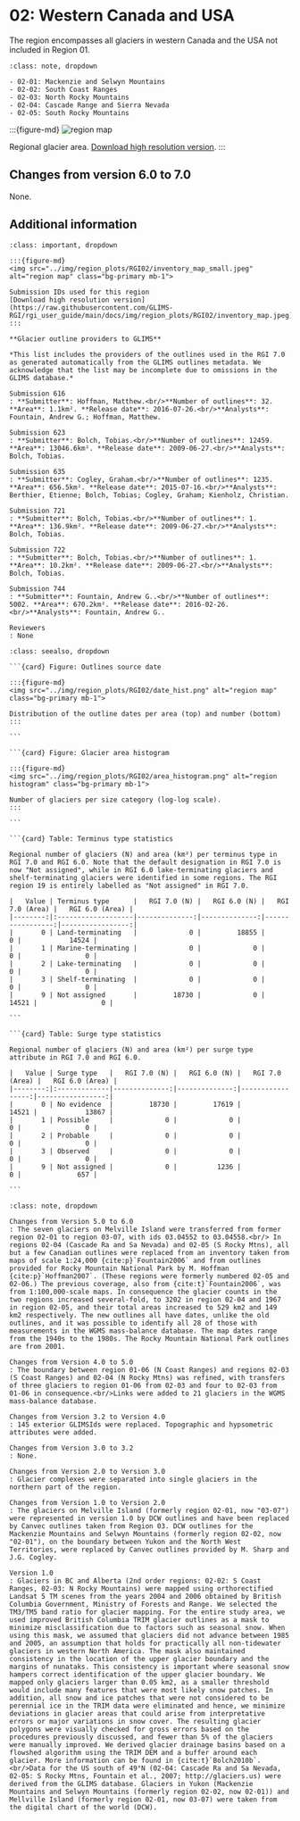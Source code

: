 # 02: Western Canada and USA

The region encompasses all glaciers in western Canada and the USA not included in Region 01.

```{admonition} Subregions
:class: note, dropdown

- 02-01: Mackenzie and Selwyn Mountains
- 02-02: South Coast Ranges
- 02-03: North Rocky Mountains
- 02-04: Cascade Range and Sierra Nevada
- 02-05: South Rocky Mountains

```

<!--- Map start -->

:::{figure-md}
<img src="../img/region_plots/RGI02/isrgi6_map_small.jpeg" alt="region map" class="bg-primary mb-1" width="None%">

Regional glacier area.
[Download high resolution version](https://raw.githubusercontent.com/GLIMS-RGI/rgi_user_guide/main/docs/img/region_plots/RGI02/isrgi6_map.jpeg).
:::

<!--- Map end -->

## Changes from version 6.0 to 7.0

None.

## Additional information

```{admonition} Data sources and analysts
:class: important, dropdown

:::{figure-md}
<img src="../img/region_plots/RGI02/inventory_map_small.jpeg" alt="region map" class="bg-primary mb-1">

Submission IDs used for this region
[Download high resolution version](https://raw.githubusercontent.com/GLIMS-RGI/rgi_user_guide/main/docs/img/region_plots/RGI02/inventory_map.jpeg).
:::

**Glacier outline providers to GLIMS**

*This list includes the providers of the outlines used in the RGI 7.0 as generated automatically from the GLIMS outlines metadata. We acknowledge that the list may be incomplete due to omissions in the GLIMS database.*

Submission 616
: **Submitter**: Hoffman, Matthew.<br/>**Number of outlines**: 32. **Area**: 1.1km². **Release date**: 2016-07-26.<br/>**Analysts**: Fountain, Andrew G.; Hoffman, Matthew.

Submission 623
: **Submitter**: Bolch, Tobias.<br/>**Number of outlines**: 12459. **Area**: 13046.6km². **Release date**: 2009-06-27.<br/>**Analysts**: Bolch, Tobias.

Submission 635
: **Submitter**: Cogley, Graham.<br/>**Number of outlines**: 1235. **Area**: 656.5km². **Release date**: 2015-07-16.<br/>**Analysts**: Berthier, Etienne; Bolch, Tobias; Cogley, Graham; Kienholz, Christian.

Submission 721
: **Submitter**: Bolch, Tobias.<br/>**Number of outlines**: 1. **Area**: 136.9km². **Release date**: 2009-06-27.<br/>**Analysts**: Bolch, Tobias.

Submission 722
: **Submitter**: Bolch, Tobias.<br/>**Number of outlines**: 1. **Area**: 10.2km². **Release date**: 2009-06-27.<br/>**Analysts**: Bolch, Tobias.

Submission 744
: **Submitter**: Fountain, Andrew G..<br/>**Number of outlines**: 5002. **Area**: 670.2km². **Release date**: 2016-02-26.<br/>**Analysts**: Fountain, Andrew G..

Reviewers
: None

```

````{admonition} Regional statistics
:class: seealso, dropdown

```{card} Figure: Outlines source date

:::{figure-md}
<img src="../img/region_plots/RGI02/date_hist.png" alt="region map" class="bg-primary mb-1">

Distribution of the outline dates per area (top) and number (bottom)
:::

```

```{card} Figure: Glacier area histogram

:::{figure-md}
<img src="../img/region_plots/RGI02/area_histogram.png" alt="region histogram" class="bg-primary mb-1">

Number of glaciers per size category (log-log scale).
:::

```

```{card} Table: Terminus type statistics

Regional number of glaciers (N) and area (km²) per terminus type in RGI 7.0 and RGI 6.0. Note that the default designation in RGI 7.0 is now "Not assigned", while in RGI 6.0 lake-terminating glaciers and shelf-terminating glaciers were identified in some regions. The RGI region 19 is entirely labelled as "Not assigned" in RGI 7.0.

|   Value | Terminus type      |   RGI 7.0 (N) |   RGI 6.0 (N) |   RGI 7.0 (Area) |   RGI 6.0 (Area) |
|--------:|:-------------------|--------------:|--------------:|-----------------:|-----------------:|
|       0 | Land-terminating   |             0 |         18855 |                0 |            14524 |
|       1 | Marine-terminating |             0 |             0 |                0 |                0 |
|       2 | Lake-terminating   |             0 |             0 |                0 |                0 |
|       3 | Shelf-terminating  |             0 |             0 |                0 |                0 |
|       9 | Not assigned       |         18730 |             0 |            14521 |                0 |

```

```{card} Table: Surge type statistics

Regional number of glaciers (N) and area (km²) per surge type attribute in RGI 7.0 and RGI 6.0.

|   Value | Surge type   |   RGI 7.0 (N) |   RGI 6.0 (N) |   RGI 7.0 (Area) |   RGI 6.0 (Area) |
|--------:|:-------------|--------------:|--------------:|-----------------:|-----------------:|
|       0 | No evidence  |         18730 |         17619 |            14521 |            13867 |
|       1 | Possible     |             0 |             0 |                0 |                0 |
|       2 | Probable     |             0 |             0 |                0 |                0 |
|       3 | Observed     |             0 |             0 |                0 |                0 |
|       9 | Not assigned |             0 |          1236 |                0 |              657 |

```

````

```{admonition} Version history
:class: note, dropdown

Changes from Version 5.0 to 6.0
: The seven glaciers on Melville Island were transferred from former region 02-01 to region 03-07, with ids 03.04552 to 03.04558.<br/> In regions 02-04 (Cascade Ra and Sa Nevada) and 02-05 (S Rocky Mtns), all but a few Canadian outlines were replaced from an inventory taken from maps of scale 1:24,000 {cite:p}`Fountain2006` and from outlines provided for Rocky Mountain National Park by M. Hoffman {cite:p}`Hoffman2007`. (These regions were formerly numbered 02-05 and 02-06.) The previous coverage, also from {cite:t}`Fountain2006`, was from 1:100,000-scale maps. In consequence the glacier counts in the two regions increased several-fold, to 3202 in region 02-04 and 1967 in region 02-05, and their total areas increased to 529 km2 and 149 km2 respectively. The new outlines all have dates, unlike the old outlines, and it was possible to identify all 28 of those with measurements in the WGMS mass-balance database. The map dates range from the 1940s to the 1980s. The Rocky Mountain National Park outlines are from 2001.

Changes from Version 4.0 to 5.0
: The boundary between region 01-06 (N Coast Ranges) and regions 02-03 (S Coast Ranges) and 02-04 (N Rocky Mtns) was refined, with transfers of three glaciers to region 01-06 from 02-03 and four to 02-03 from 01-06 in consequence.<br/>Links were added to 21 glaciers in the WGMS mass-balance database.

Changes from Version 3.2 to Version 4.0
: 145 exterior GLIMSIds were replaced. Topographic and hypsometric attributes were added.

Changes from Version 3.0 to 3.2
: None.

Changes from Version 2.0 to Version 3.0
: Glacier complexes were separated into single glaciers in the northern part of the region. 

Changes from Version 1.0 to Version 2.0
: The glaciers on Melville Island (formerly region 02-01, now "03-07")  were represented in version 1.0 by DCW outlines and have been replaced by Canvec outlines taken from Region 03. DCW outlines for the Mackenzie Mountains and Selwyn Mountains (formerly region 02-02, now "02-01"), on the boundary between Yukon and the North West Territories, were replaced by Canvec outlines provided by M. Sharp and J.G. Cogley.

Version 1.0
: Glaciers in BC and Alberta (2nd order regions: 02-02: S Coast Ranges, 02-03: N Rocky Mountains) were mapped using orthorectified Landsat 5 TM scenes from the years 2004 and 2006 obtained by British Columbia Government, Ministry of Forests and Range. We selected the TM3/TM5 band ratio for glacier mapping. For the entire study area, we used improved British Columbia TRIM glacier outlines as a mask to minimize misclassification due to factors such as seasonal snow. When using this mask, we assumed that glaciers did not advance between 1985 and 2005, an assumption that holds for practically all non-tidewater glaciers in western North America. The mask also maintained consistency in the location of the upper glacier boundary and the margins of nunataks. This consistency is important where seasonal snow hampers correct identification of the upper glacier boundary. We mapped only glaciers larger than 0.05 km2, as a smaller threshold would include many features that were most likely snow patches. In addition, all snow and ice patches that were not considered to be perennial ice in the TRIM data were eliminated and hence, we minimize deviations in glacier areas that could arise from interpretative errors or major variations in snow cover. The resulting glacier polygons were visually checked for gross errors based on the procedures previously discussed, and fewer than 5% of the glaciers were manually improved. We derived glacier drainage basins based on a flowshed algorithm using the TRIM DEM and a buffer around each glacier. More information can be found in {cite:t}`Bolch2010b`.<br/>Data for the US south of 49°N (02-04: Cascade Ra and Sa Nevada, 02-05: S Rocky Mtns, Fountain et al., 2007; http://glaciers.us) were derived from the GLIMS database. Glaciers in Yukon (Mackenzie Mountains and Selwyn Mountains (formerly region 02-02, now 02-01)) and Mellville Island (formerly region 02-01, now 03-07) were taken from the digital chart of the world (DCW).

```
